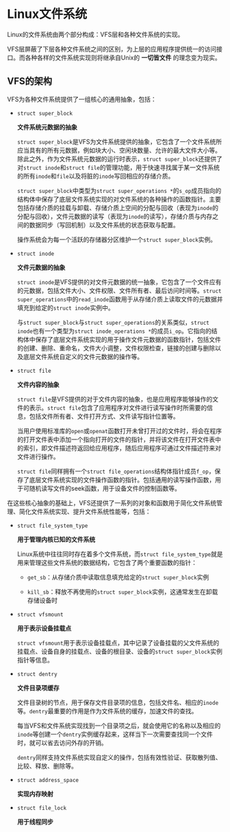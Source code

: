 # Linux文件系统

Linux的文件系统由两个部分构成：VFS层和各种文件系统的实现。

VFS层屏蔽了下层各种文件系统之间的区别，为上层的应用程序提供统一的访问接口。而各种各样的文件系统实现则将继承自Unix的 __一切皆文件__ 的理念变为现实。

## VFS的架构

VFS为各种文件系统提供了一组核心的通用抽象，包括：

* `struct super_block`

  __文件系统元数据的抽象__
  
  `struct super_block`是VFS为文件系统提供的抽象，它包含了一个文件系统所应当具有的所有元数据，例如块大小、空闲块数量、允许的最大文件大小等。除此之外，作为文件系统元数据的运行时表示，`struct super_block`还提供了对`struct inode`和`struct file`的管理功能，用于快速寻找属于某一文件系统的所有`inode`和`file`以及将脏的`inode`写回相应的存储介质。

  `struct super_block`中类型为`struct super_operations *`的`s_op`成员指向的结构体中保存了底层文件系统实现的对文件系统的各种操作的函数指针。主要包括存储介质的挂载与卸载、存储介质上空间的分配与回收（表现为`inode`的分配与回收），文件元数据的读写（表现为`inode`的读写），存储介质与内存之间的数据同步（写回机制）以及文件系统的状态获取与配置。

  操作系统会为每一个活跃的存储器分区维护一个`struct super_block`实例。

* `struct inode`

  __文件元数据的抽象__

  `struct inode`是VFS提供的对文件元数据的统一抽象，它包含了一个文件应有的元数据，包括文件大小、文件权限、文件所有者、最后访问时间等。`struct super_operations`中的`read_inode`函数用于从存储介质上读取文件的元数据并填充到给定的`struct inode`实例中。

  与`struct super_block`与`struct super_operations`的关系类似，`struct inode`也有一个类型为`struct inode_operations *`的成员`i_op`。它指向的结构体中保存了底层文件系统实现的用于操作文件元数据的函数指针，包括文件的创建、删除、重命名，文件大小调整，文件权限检查，链接的创建与删除以及底层文件系统自定义的文件元数据的操作等。

* `struct file`
  
  __文件内容的抽象__
  
  `struct file`是VFS提供的对于文件内容的抽象，也是应用程序能够操作的文件的表示。`struct file`包含了应用程序对文件进行读写操作时所需要的信息，包括文件所有者、文件打开方式、文件读写指针位置等。
  
  当用户使用标准库的`open`或`openat`函数打开未曾打开过的文件时，将会在程序的打开文件表中添加一个指向打开的文件的指针，并将该文件在打开文件表中的索引，即文件描述符返回给应用程序，随后应用程序可通过文件描述符来对文件进行操作。

  `struct file`同样拥有一个`struct file_operations`结构体指针成员`f_op`，保存了底层文件系统实现的文件操作函数的指针。包括通用的读写操作函数，用于可随机读写文件的seek函数，用于设备文件的控制函数等。

在这些核心抽象的基础上，VFS还提供了一系列的对象和函数用于简化文件系统管理、简化文件系统实现、提升文件系统性能等，包括：

* `struct file_system_type`
  
  __用于管理内核已知的文件系统__

  Linux系统中往往同时存在着多个文件系统，而`struct file_system_type`就是用来管理这些文件系统的数据结构，它包含了两个重要函数的指针：

  + `get_sb`：从存储介质中读取信息填充给定的`struct super_block`实例
  
  + `kill_sb`：释放不再使用的`struct super_block`实例，这通常发生在卸载存储设备时

* `struct vfsmount`
  
  __用于表示设备挂载点__

  `struct vfsmount`用于表示设备挂载点，其中记录了设备挂载的父文件系统的挂载点、设备自身的挂载点、设备的根目录、设备的`struct super_block`实例指针等信息。

* `struct dentry`
  
  __文件目录项缓存__

  文件目录树的节点，用于保存文件目录项的信息，包括文件名、相应的`inode`等。`dentry`最重要的作用是作为文件系统的缓存，加速文件的查找。

  每当VFS和文件系统实现找到一个目录项之后，就会使用它的名称以及相应的`inode`等创建一个`dentry`实例缓存起来，这样当下一次需要查找同一个文件时，就可以省去访问外存的开销。

  `dentry`同样支持文件系统实现自定义的操作，包括有效性验证、获取散列值、比较、释放、删除等。

* `struct address_space`
  
  __实现内存映射__

* `struct file_lock`
  
  __用于线程同步__